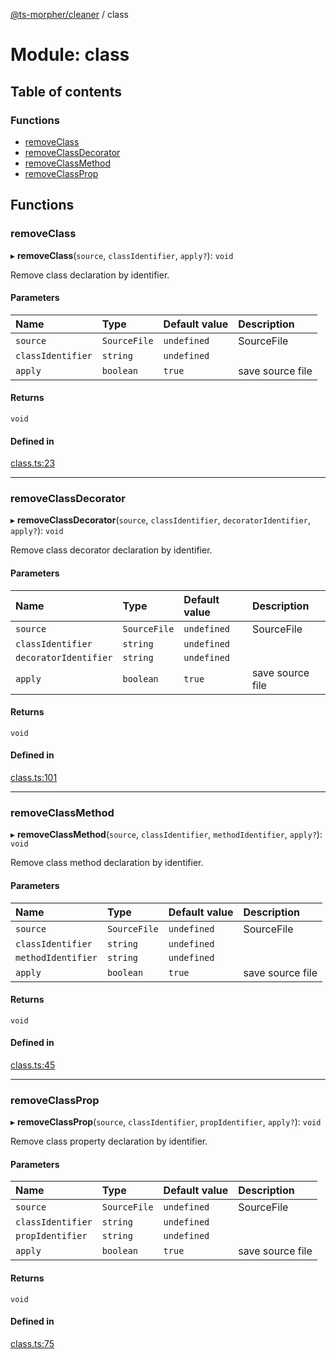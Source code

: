 [@ts-morpher/cleaner](../README.md) / class

# Module: class

## Table of contents

### Functions

- [removeClass](class.md#removeclass)
- [removeClassDecorator](class.md#removeclassdecorator)
- [removeClassMethod](class.md#removeclassmethod)
- [removeClassProp](class.md#removeclassprop)

## Functions

### removeClass

▸ **removeClass**(`source`, `classIdentifier`, `apply?`): `void`

Remove class declaration by identifier.

#### Parameters

| Name | Type | Default value | Description |
| :------ | :------ | :------ | :------ |
| `source` | `SourceFile` | `undefined` | SourceFile |
| `classIdentifier` | `string` | `undefined` |  |
| `apply` | `boolean` | `true` | save source file |

#### Returns

`void`

#### Defined in

[class.ts:23](https://github.com/linbudu599/morpher/blob/fad7f99/packages/cleaner/src/class.ts#L23)

___

### removeClassDecorator

▸ **removeClassDecorator**(`source`, `classIdentifier`, `decoratorIdentifier`, `apply?`): `void`

Remove class decorator declaration by identifier.

#### Parameters

| Name | Type | Default value | Description |
| :------ | :------ | :------ | :------ |
| `source` | `SourceFile` | `undefined` | SourceFile |
| `classIdentifier` | `string` | `undefined` |  |
| `decoratorIdentifier` | `string` | `undefined` |  |
| `apply` | `boolean` | `true` | save source file |

#### Returns

`void`

#### Defined in

[class.ts:101](https://github.com/linbudu599/morpher/blob/fad7f99/packages/cleaner/src/class.ts#L101)

___

### removeClassMethod

▸ **removeClassMethod**(`source`, `classIdentifier`, `methodIdentifier`, `apply?`): `void`

Remove class method declaration by identifier.

#### Parameters

| Name | Type | Default value | Description |
| :------ | :------ | :------ | :------ |
| `source` | `SourceFile` | `undefined` | SourceFile |
| `classIdentifier` | `string` | `undefined` |  |
| `methodIdentifier` | `string` | `undefined` |  |
| `apply` | `boolean` | `true` | save source file |

#### Returns

`void`

#### Defined in

[class.ts:45](https://github.com/linbudu599/morpher/blob/fad7f99/packages/cleaner/src/class.ts#L45)

___

### removeClassProp

▸ **removeClassProp**(`source`, `classIdentifier`, `propIdentifier`, `apply?`): `void`

Remove class property declaration by identifier.

#### Parameters

| Name | Type | Default value | Description |
| :------ | :------ | :------ | :------ |
| `source` | `SourceFile` | `undefined` | SourceFile |
| `classIdentifier` | `string` | `undefined` |  |
| `propIdentifier` | `string` | `undefined` |  |
| `apply` | `boolean` | `true` | save source file |

#### Returns

`void`

#### Defined in

[class.ts:75](https://github.com/linbudu599/morpher/blob/fad7f99/packages/cleaner/src/class.ts#L75)
